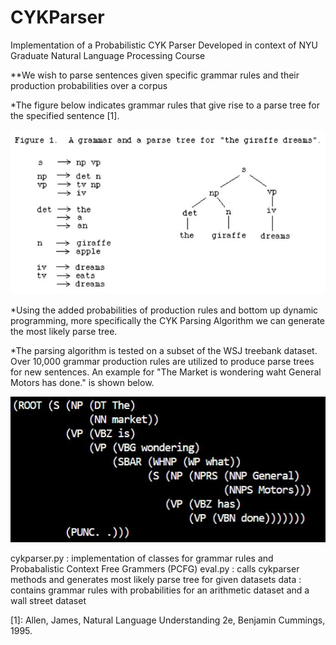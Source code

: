 # CYKParser
Implementation of a Probabilistic CYK Parser 
Developed in context of NYU Graduate Natural Language Processing Course

**We wish to parse sentences given specific grammar rules and their production
probabilities over a corpus 

*The figure below indicates grammar rules that give rise to a parse tree for the
specified sentence [1]. 

![Alt text](ParseTreeExample.JPG)

*Using the added probabilities of production rules and bottom up dynamic programming, 
more specifically the CYK Parsing Algorithm we can generate the most likely parse tree.

*The parsing algorithm is tested on a subset of the WSJ treebank dataset. Over 10,000
grammar production rules are utilized to produce parse trees for new sentences. An example
for "The Market is wondering waht General Motors has done." is shown below.

![Alt text](ParsingExample.JPG)

cykparser.py   : implementation of classes for grammar rules and Probabalistic Context Free Grammers (PCFG)
eval.py        : calls cykparser methods and generates most likely parse tree for given datasets
data           : contains grammar rules with probabilities for an arithmetic dataset and a wall street dataset

[1]: Allen, James, Natural Language Understanding 2e, Benjamin Cummings, 1995.
